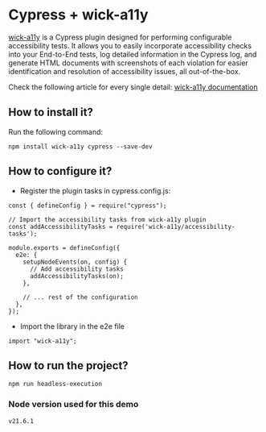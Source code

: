 
# Cypress + wick-a11y

[wick-a11y](https://github.com/sclavijosuero/wick-a11y) is a Cypress plugin designed for performing configurable accessibility tests. It allows you to easily incorporate accessibility checks into your End-to-End tests, log detailed information in the Cypress log, and generate HTML documents with screenshots of each violation for easier identification and resolution of accessibility issues, all out-of-the-box. 

Check the following article for every single detail: [wick-a11y documentation](https://dev.to/sebastianclavijo/wick-a11y-cypress-plugin-your-unstoppable-ally-for-smashing-accessibility-barriers-cool-as-john-wick-280a)

## How to install it? 
Run the following command: 

``` npm install wick-a11y cypress --save-dev ```

## How to configure it?

- Register the plugin tasks in cypress.config.js:

```
const { defineConfig } = require("cypress");

// Import the accessibility tasks from wick-a11y plugin
const addAccessibilityTasks = require('wick-a11y/accessibility-tasks');

module.exports = defineConfig({
  e2e: {
    setupNodeEvents(on, config) {
      // Add accessibility tasks
      addAccessibilityTasks(on);
    },

    // ... rest of the configuration
  },
});
```

- Import the library in the e2e file

``` import "wick-a11y"; ```

## How to run the project? 

``` npm run headless-execution ```


### Node version used for this demo

``` v21.6.1 ```